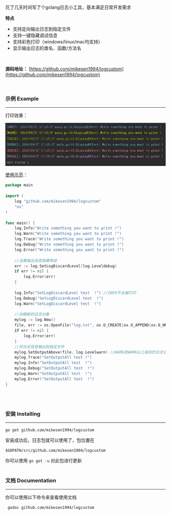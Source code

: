 <br>

花了几天时间写了个golang日志小工具，基本满足日常开发需求

**特点**
 - 支持定向输出日志到指定文件
 - 支持一键隐藏调试信息
 - 支持彩色打印（windows/linux/mac均支持）
 - 显示输出日志的类名、函数/方法名
 
 <br>
 
**源码地址：**
[https://github.com/mikesen1994/logcustom](https://github.com/mikesen1994/logcustom)

<br>


### 示例 Example
<hr>

打印效果：

[![Example Output](example/images/display.png)](example/example.go)

[使用示范](example/example.go)：
```go
package main

import (
	log "github.com/mikesen1994/logcustom"
	"os"
)

func main() {
	log.Info("Write something you want to print !")
	log.Warn("Write something you want to print !")
	log.Trace("Write something you want to print !")
	log.Debug("Write something you want to print !")
	log.Error("Write something you want to print !")

	//设置输出信息隐藏等级
	err := log.SetLogDiscardLevel(log.Leveldebug)
	if err != nil {
		log.Error(err)
	}

	log.Info("SetLogDiscardLevel test  !") //INFO不会被打印
	log.Debug("SetLogDiscardLevel test  !")
	log.Warn("SetLogDiscardLevel test  !")

	//创建新的日志对象
	mylog := log.New()
	file, err := os.OpenFile("log.txt", os.O_CREATE|os.O_APPEND|os.O_WRONLY, 0666)
	if err != nil {
		log.Error(err)
	}
	//将日志信息输出到指定文件
	mylog.SetOutputAbove(file, log.Levelwarn) //WARN及WARN以上级别的日志会输出到指定文件
	mylog.Trace("SetOutputAll test !")
	mylog.Info("SetOutputAll test  !")
	mylog.Debug("SetOutputAll test  !")
	mylog.Warn("SetOutputAll test  !")
	mylog.Error("SetOutputAll test  !")
}

```
<br><br>

### 安装 Installing
<hr>

```shell
go get github.com/mikesen1994/logcustom
```
安装成功后，日志包就可以使用了，包位置在
```shell
$GOPATH/src/github.com/mikesen1994/logcustom
```

你可以使用 `go get -u` 对此包进行更新
<br><br>

### 文档 Documentation
<hr>

你可以使用以下命令来查看使用文档
```shell
 godoc github.com/mikesen1994/logcustom
```